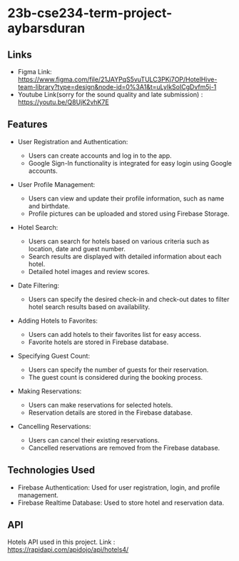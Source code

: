 # 23b-cse234-term-project-aybarsduran
## Links
- Figma Link: https://www.figma.com/file/21JAYPqS5vuTULC3PKj7OP/HotelHive-team-library?type=design&node-id=0%3A1&t=uLyIkSoICgDvfm5j-1
- Youtube Link(sorry for the sound quality and late submission) : https://youtu.be/Q8UjK2vhK7E
## Features

- User Registration and Authentication:
    - Users can create accounts and log in to the app.
    - Google Sign-In functionality is integrated for easy login using Google accounts.

- User Profile Management:
    - Users can view and update their profile information, such as name and birthdate.
    - Profile pictures can be uploaded and stored using Firebase Storage.

- Hotel Search:
    - Users can search for hotels based on various criteria such as location, date and guest number.
    - Search results are displayed with detailed information about each hotel.
    - Detailed hotel images and review scores.

- Date Filtering:
    - Users can specify the desired check-in and check-out dates to filter hotel search results based on availability.

- Adding Hotels to Favorites:
    - Users can add hotels to their favorites list for easy access.
    - Favorite hotels are stored in Firebase database.

- Specifying Guest Count:
    - Users can specify the number of guests for their reservation.
    - The guest count is considered during the booking process.

- Making Reservations:
    - Users can make reservations for selected hotels.
    - Reservation details are stored in the Firebase database.

- Cancelling Reservations:
    - Users can cancel their existing reservations.
    - Cancelled reservations are removed from the Firebase database.

## Technologies Used

- Firebase Authentication: Used for user registration, login, and profile management.
- Firebase Realtime Database: Used to store hotel and reservation data.

## API 
 Hotels API used in this project. Link : https://rapidapi.com/apidojo/api/hotels4/
 